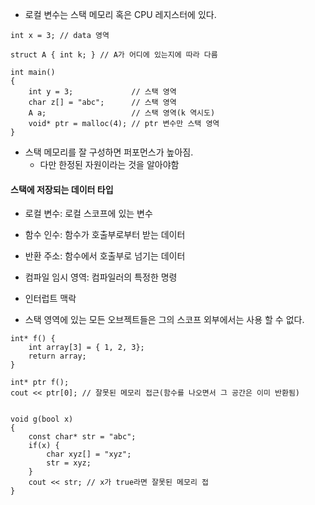 - 로컬 변수는 스택 메모리 혹은 CPU 레지스터에 있다.
```
int x = 3; // data 영역

struct A { int k; } // A가 어디에 있는지에 따라 다름

int main()
{
	int y = 3;             // 스택 영역
	char z[] = "abc";      // 스택 영역
	A a;                   // 스택 영역(k 역시도)
	void* ptr = malloc(4); // ptr 변수만 스택 영역
}
```
- 스택 메모리를 잘 구성하면 퍼포먼스가 높아짐.
	- 다만 한정된 자원이라는 것을 알아야함
#### 스택에 저장되는 데이터 타입
- 로컬 변수: 로컬 스코프에 있는 변수
- 함수 인수: 함수가 호출부로부터 받는 데이터
- 반환 주소: 함수에서 호출부로 넘기는 데이터
- 컴파일 임시 영역: 컴파일러의 특정한 명령
- 인터럽트 맥락

- 스택 영역에 있는 모든 오브젝트들은 그의 스코프 외부에서는 사용 할 수 없다.
```
int* f() {
	int array[3] = { 1, 2, 3};
	return array;
}

int* ptr f();
cout << ptr[0]; // 잘못된 메모리 접근(함수를 나오면서 그 공간은 이미 반환됨)


void g(bool x)
{
	const char* str = "abc";
	if(x) {
		char xyz[] = "xyz";
		str = xyz;
	}
	cout << str; // x가 true라면 잘못된 메모리 접
}
```